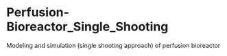 # Perfusion-Bioreactor_Single_Shooting
Modeling and simulation (single shooting approach) of perfusion bioreactor
